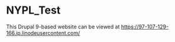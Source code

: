 # NYPL_Test
This Drupal 9-based website can be viewed at https://97-107-129-166.ip.linodeusercontent.com/
